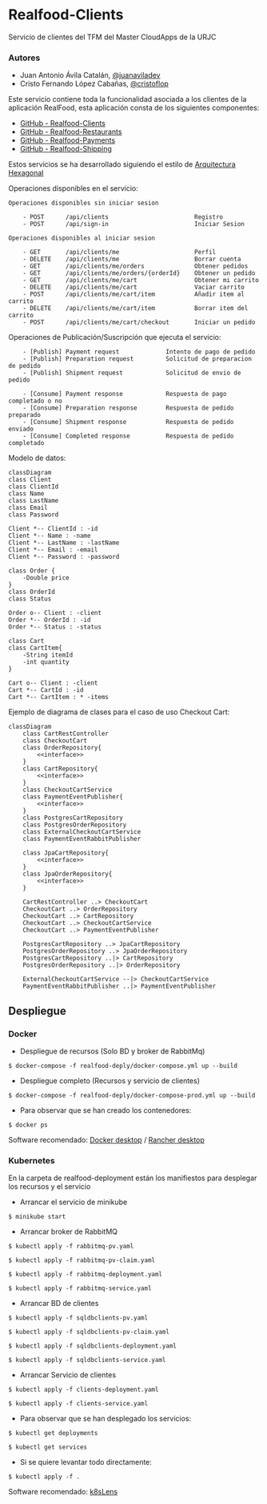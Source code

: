 # Realfood-Clients

Servicio de clientes del TFM del Master CloudApps de la URJC

### Autores

- Juan Antonio Ávila Catalán, [@juanaviladev](https://github.com/juanaviladev)
- Cristo Fernando López Cabañas, [@cristoflop](https://github.com/cristoflop)

Este servicio contiene toda la funcionalidad asociada a los clientes de la aplicación RealFood, esta aplicación consta
de los siguientes componentes:

- [GitHub - Realfood-Clients](https://github.com/MasterCloudApps-Projects/realfood-clients)
- [GitHub - Realfood-Restaurants](https://github.com/MasterCloudApps-Projects/realfood-restaurants)
- [GitHub - Realfood-Payments](https://github.com/MasterCloudApps-Projects/realfood-payments)
- [GitHub - Realfood-Shipping](https://github.com/MasterCloudApps-Projects/realfood-shipping)

Estos servicios se ha desarrollado siguiendo el estilo
de [Arquitectura Hexagonal](https://es.wikipedia.org/wiki/Arquitectura_hexagonal_(software))

Operaciones disponibles en el servicio:

    Operaciones disponibles sin iniciar sesion

        - POST      /api/clients                        Registro
        - POST      /api/sign-in                        Iniciar Sesion

    Operaciones disponibles al iniciar sesion

        - GET       /api/clients/me                     Perfil
        - DELETE    /api/clients/me                     Borrar cuenta
        - GET       /api/clients/me/orders              Obtener pedidos
        - GET       /api/clients/me/orders/{orderId}    Obtener un pedido
        - GET       /api/clients/me/cart                Obtener mi carrito
        - DELETE    /api/clients/me/cart                Vaciar carrito
        - POST      /api/clients/me/cart/item           Añadir item al carrito
        - DELETE    /api/clients/me/cart/item           Borrar item del carrito
        - POST      /api/clients/me/cart/checkout       Iniciar un pedido

Operaciones de Publicación/Suscripción que ejecuta el servicio:

        - [Publish] Payment request             Intento de pago de pedido
        - [Publish] Preparation request         Solicitud de preparacion de pedido
        - [Publish] Shipment request            Solicitud de envio de pedido

        - [Consume] Payment response            Respuesta de pago completado o no
        - [Consume] Preparation response        Respuesta de pedido preparado
        - [Consume] Shipment response           Respuesta de pedido enviado
        - [Consume] Completed response          Respuesta de pedido completado

Modelo de datos:

```mermaid
classDiagram
class Client
class ClientId
class Name
class LastName
class Email
class Password

Client *-- ClientId : -id
Client *-- Name : -name
Client *-- LastName : -lastName
Client *-- Email : -email
Client *-- Password : -password

class Order {
    -Double price
}
class OrderId
class Status

Order o-- Client : -client
Order *-- OrderId : -id
Order *-- Status : -status

class Cart
class CartItem{
    -String itemId
    -int quantity
}

Cart o-- Client : -client
Cart *-- CartId : -id
Cart *-- CartItem : * -items
```

Ejemplo de diagrama de clases para el caso de uso Checkout Cart:

```mermaid
classDiagram
    class CartRestController
    class CheckoutCart
    class OrderRepository{
        <<interface>>
    }
    class CartRepository{
        <<interface>>
    }
    class CheckoutCartService
    class PaymentEventPublisher{
        <<interface>>
    }
    class PostgresCartRepository
    class PostgresOrderRepository
    class ExternalCheckoutCartService
    class PaymentEventRabbitPublisher
    
    class JpaCartRepository{
        <<interface>>
    }
    class JpaOrderRepository{
        <<interface>>
    }

    CartRestController ..> CheckoutCart
    CheckoutCart ..> OrderRepository
    CheckoutCart ..> CartRepository
    CheckoutCart ..> CheckoutCartService
    CheckoutCart ..> PaymentEventPublisher
    
    PostgresCartRepository ..> JpaCartRepository
    PostgresOrderRepository ..> JpaOrderRepository
    PostgresCartRepository ..|> CartRepository
    PostgresOrderRepository ..|> OrderRepository
    
    ExternalCheckoutCartService --|> CheckoutCartService
    PaymentEventRabbitPublisher ..|> PaymentEventPublisher
```

## Despliegue

### Docker

- Despliegue de recursos (Solo BD y broker de RabbitMq)

```
$ docker-compose -f realfood-deply/docker-compose.yml up --build
```

- Despliegue completo (Recursos y servicio de clientes)

```
$ docker-compose -f realfood-deply/docker-compose-prod.yml up --build
```

- Para observar que se han creado los contenedores:

```
$ docker ps
```

Software recomendado: [Docker desktop](https://www.docker.com/) / [Rancher desktop](https://rancherdesktop.io/)

### Kubernetes

En la carpeta de realfood-deployment están los manifiestos para desplegar los recursos y el servicio

- Arrancar el servicio de minikube

```
$ minikube start
```

- Arrancar broker de RabbitMQ

```
$ kubectl apply -f rabbitmq-pv.yaml

$ kubectl apply -f rabbitmq-pv-claim.yaml

$ kubectl apply -f rabbitmq-deployment.yaml

$ kubectl apply -f rabbitmq-service.yaml
```

- Arrancar BD de clientes

```
$ kubectl apply -f sqldbclients-pv.yaml

$ kubectl apply -f sqldbclients-pv-claim.yaml

$ kubectl apply -f sqldbclients-deployment.yaml

$ kubectl apply -f sqldbclients-service.yaml
```

- Arrancar Servicio de clientes

```
$ kubectl apply -f clients-deployment.yaml

$ kubectl apply -f clients-service.yaml
```

- Para observar que se han desplegado los servicios:

```
$ kubectl get deployments

$ kubectl get services
```

- Si se quiere levantar todo directamente:
```
$ kubectl apply -f .
```

Software recomendado: [k8sLens](https://k8slens.dev/)